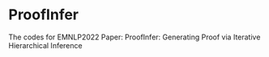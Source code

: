 # ProofInfer
The codes for EMNLP2022 Paper: ProofInfer: Generating Proof via Iterative Hierarchical Inference

